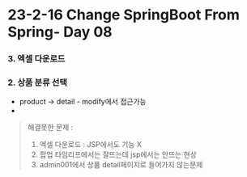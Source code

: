 # 23-2-16 Change SpringBoot From Spring- Day 08

### 3. 엑셀 다운로드

### 2. 상품 분류 선택

- product -> detail - modify에서 접근가능
- 

> 해결못한 문제 : 
>
> 1. 엑셀 다운로드 : JSP에서도 기능 X  
>2. 팝업 타임리프에서는 잘뜨는데 jsp에서는 안뜨는 현상
> 3. admin001에서 상품 detail페이지로 들어가지 않는문제
>
